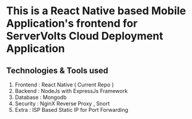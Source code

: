 # This is a React Native based Mobile Application's frontend for ServerVolts Cloud Deployment Application
## Technologies & Tools used

1. Frontend : React Native ( Current Repo )
2. Backend : NodeJs with ExpressJs Framework 
3. Database : Mongodb
4. Security : NginX Reverse Proxy , Snort
5. Extra : ISP Based Static IP for Port Forwarding
